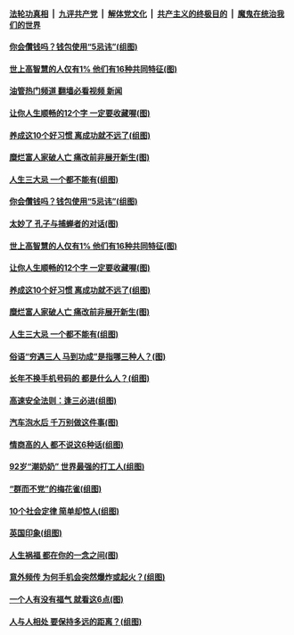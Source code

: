 ####  [法轮功真相](../../../../basic/blob/master/README.md?t=09070231) &nbsp;|&nbsp; [九评共产党](../../../../9ping.md/blob/master/README.md?t=09070231) &nbsp;|&nbsp; [解体党文化](../../../../jtdwh.md/blob/master/README.md?t=09070231)  &nbsp;|&nbsp; [共产主义的终极目的](../../../../gczydzjmd.md/blob/master/README.md?t=09070231) &nbsp;|&nbsp; [魔鬼在统治我们的世界](../../../../mgztzwmdsj.md/blob/master/README.md?t=09070231) 

#### [你会儹钱吗？钱包使用“5忌讳”(组图)](../pages/p8/1015691.md?t=09070231) 

#### [世上高智慧的人仅有1% 他们有16种共同特征(图)](../pages/p8/1015958.md?t=09070231) 

#### [油管热门频道 翻墙必看视频 新闻](http://45.76.130.85:81/youtube.html?09070231)

#### [让你人生顺畅的12个字 一定要收藏喔(图)](../pages/p8/1015909.md?t=09070231) 

#### [养成这10个好习惯 离成功就不远了(组图)](../pages/p8/1015957.md?t=09070231) 

#### [糜烂富人家破人亡 痛改前非展开新生(图)](../pages/p8/1015765.md?t=09070231) 

#### [人生三大忌 一个都不能有(组图)](../pages/p8/1015363.md?t=09070231) 

#### [你会儹钱吗？钱包使用“5忌讳”(组图)](../pages/p8/1015691.md?t=09070231) 

#### [太妙了 孔子与捕蝉者的对话(图)](../pages/p8/1016022.md?t=09070231) 

#### [世上高智慧的人仅有1% 他们有16种共同特征(图)](../pages/p8/1015958.md?t=09070231) 

#### [让你人生顺畅的12个字 一定要收藏喔(图)](../pages/p8/1015909.md?t=09070231) 

#### [养成这10个好习惯 离成功就不远了(组图)](../pages/p8/1015957.md?t=09070231) 

#### [糜烂富人家破人亡 痛改前非展开新生(图)](../pages/p8/1015765.md?t=09070231) 

#### [人生三大忌 一个都不能有(组图)](../pages/p8/1015363.md?t=09070231) 

#### [俗语“穷遇三人 马到功成”是指哪三种人？(图)](../pages/p8/1015899.md?t=09070231) 

#### [长年不换手机号码的 都是什么人？(组图)](../pages/p8/1015862.md?t=09070231) 

#### [高速安全法则：逢三必进(组图)](../pages/p8/1015688.md?t=09070231) 

#### [汽车泡水后 千万别做这件事(图)](../pages/p8/1015519.md?t=09070231) 

#### [情商高的人 都不说这6种话(组图)](../pages/p8/1014601.md?t=09070231) 

#### [92岁“潮奶奶” 世界最强的打工人(组图)](../pages/p8/1014804.md?t=09070231) 

#### [“群而不党”的梅花雀(组图)](../pages/p8/1015636.md?t=09070231) 

#### [10个社会定律 简单却惊人(组图)](../pages/p8/1015723.md?t=09070231) 

#### [英国印象(组图)](../pages/p8/1013325.md?t=09070231) 

#### [人生祸福 都在你的一念之间(图)](../pages/p8/1015680.md?t=09070231) 

#### [意外频传 为何手机会突然爆炸或起火？(组图)](../pages/p8/1015681.md?t=09070231) 

#### [一个人有没有福气 就看这6点(图)](../pages/p8/1015641.md?t=09070231) 

#### [人与人相处 要保持多远的距离？(组图)](../pages/p8/1015633.md?t=09070231) 

<img src='http://gfw-breaker.win/goodnews/indexes/p8.md' width='0px' height='0px'/>
